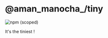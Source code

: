 # @aman_manocha_/tiny

![npm (scoped)](https://img.shields.io/npm/v/@aman_manocha_/tiny)

It's the tiniest !
